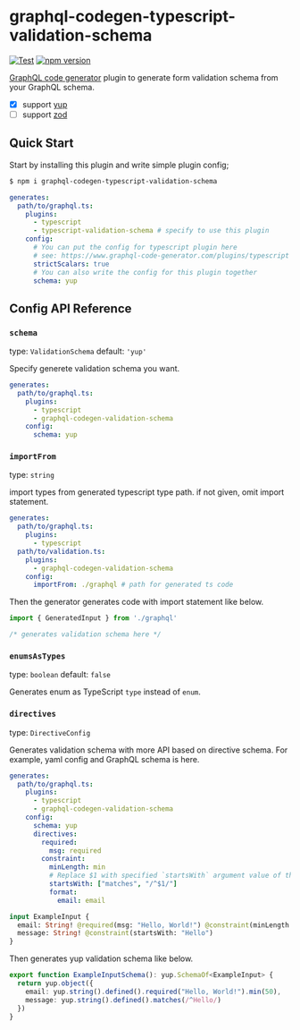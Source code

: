 # graphql-codegen-typescript-validation-schema

[![Test](https://github.com/Code-Hex/graphql-codegen-typescript-validation-schema/actions/workflows/ci.yml/badge.svg)](https://github.com/Code-Hex/graphql-codegen-typescript-validation-schema/actions/workflows/ci.yml) [![npm version](https://badge.fury.io/js/graphql-codegen-typescript-validation-schema.svg)](https://badge.fury.io/js/graphql-codegen-typescript-validation-schema)

[GraphQL code generator](https://github.com/dotansimha/graphql-code-generator) plugin to generate form validation schema from your GraphQL schema.

- [x] support [yup](https://github.com/jquense/yup)
- [ ] support [zod](https://github.com/colinhacks/zod)

## Quick Start

Start by installing this plugin and write simple plugin config;

```sh
$ npm i graphql-codegen-typescript-validation-schema
```

```yml
generates:
  path/to/graphql.ts:
    plugins:
      - typescript
      - typescript-validation-schema # specify to use this plugin
    config:
      # You can put the config for typescript plugin here
      # see: https://www.graphql-code-generator.com/plugins/typescript
      strictScalars: true
      # You can also write the config for this plugin together
      schema: yup
```

## Config API Reference

### `schema`

type: `ValidationSchema` default: `'yup'`

Specify generete validation schema you want.

```yml
generates:
  path/to/graphql.ts:
    plugins:
      - typescript
      - graphql-codegen-validation-schema
    config:
      schema: yup
```

### `importFrom`

type: `string`

import types from generated typescript type path. if not given, omit import statement.

```yml
generates:
  path/to/graphql.ts:
    plugins:
      - typescript
  path/to/validation.ts:
    plugins:
      - graphql-codegen-validation-schema
    config:
      importFrom: ./graphql # path for generated ts code
```

Then the generator generates code with import statement like below.

```ts
import { GeneratedInput } from './graphql'

/* generates validation schema here */
```

### `enumsAsTypes`

type: `boolean` default: `false`

Generates enum as TypeScript `type` instead of `enum`.

### `directives`

type: `DirectiveConfig`

Generates validation schema with more API based on directive schema. For example, yaml config and GraphQL schema is here.

```yml
generates:
  path/to/graphql.ts:
    plugins:
      - typescript
      - graphql-codegen-validation-schema
    config:
      schema: yup
      directives:
        required:
          msg: required
        constraint:
          minLength: min
          # Replace $1 with specified `startsWith` argument value of the constraint directive
          startsWith: ["matches", "/^$1/"]
          format:
            email: email
```

```graphql
input ExampleInput {
  email: String! @required(msg: "Hello, World!") @constraint(minLength: 50)
  message: String! @constraint(startsWith: "Hello")
}
```

Then generates yup validation schema like below.

```ts
export function ExampleInputSchema(): yup.SchemaOf<ExampleInput> {
  return yup.object({
    email: yup.string().defined().required("Hello, World!").min(50),
    message: yup.string().defined().matches(/^Hello/)
  })
}
```